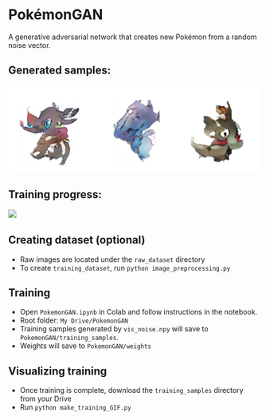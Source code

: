 # **PokémonGAN**
A generative adversarial network that creates new Pokémon from a random noise vector.

## Generated samples:
<p align="center">
    <img src="generated_samples.png" width=600>
</p>


## Training progress:
![](training_progress.gif)


## Creating dataset (optional)
* Raw images are located under the `raw_dataset` directory
* To create `training_dataset`, run `python image_preprocessing.py`


## Training
* Open `PokemonGAN.ipynb` in Colab and follow instructions in the notebook.
* Root folder: `My Drive/PokemonGAN`
* Training samples generated by `vis_noise.npy` will save to `PokemonGAN/training_samples`.
* Weights will save to `PokemonGAN/weights`


## Visualizing training
* Once training is complete, download the `training_samples` directory from your Drive
* Run `python make_training_GIF.py`

